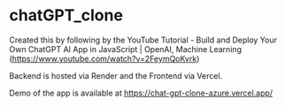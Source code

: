 # chatGPT_clone

Created this by following by the YouTube Tutorial - Build and Deploy Your Own ChatGPT AI App in JavaScript | OpenAI, Machine Learning (https://www.youtube.com/watch?v=2FeymQoKvrk)

Backend is hosted via Render and the Frontend via Vercel. 

Demo of the app is available at https://chat-gpt-clone-azure.vercel.app/
